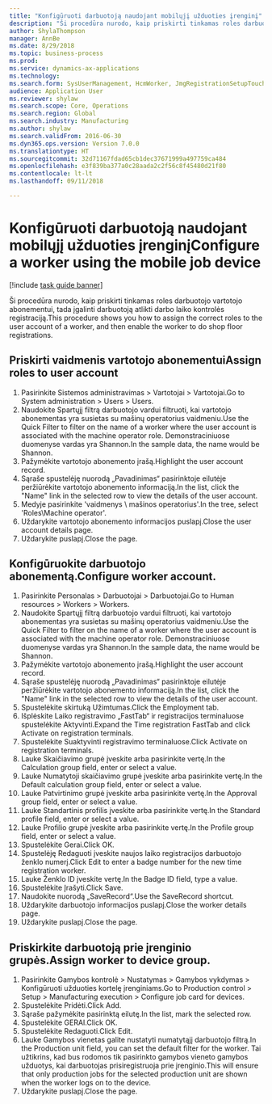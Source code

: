 ```yaml
--- 
title: "Konfigūruoti darbuotoją naudojant mobilųjį užduoties įrenginį"
description: "Ši procedūra nurodo, kaip priskirti tinkamas roles darbuotojo vartotojo abonementui, tada įgalinti darbuotoją atlikti darbo laiko kontrolės registraciją."
author: ShylaThompson
manager: AnnBe
ms.date: 8/29/2018
ms.topic: business-process
ms.prod: 
ms.service: dynamics-ax-applications
ms.technology: 
ms.search.form: SysUserManagement, HcmWorker, JmgRegistrationSetupTouch, JmgRegistrationSetupAssignUsers
audience: Application User
ms.reviewer: shylaw
ms.search.scope: Core, Operations
ms.search.region: Global
ms.search.industry: Manufacturing
ms.author: shylaw
ms.search.validFrom: 2016-06-30
ms.dyn365.ops.version: Version 7.0.0
ms.translationtype: HT
ms.sourcegitcommit: 32d71167fdad65cb1dec37671999a497759ca484
ms.openlocfilehash: e3f839ba377a0c28aada2c2f56c8f45480d21f80
ms.contentlocale: lt-lt
ms.lasthandoff: 09/11/2018

---
```

# <a name="configure-a-worker-using-the-mobile-job-device"></a><span data-ttu-id="67cf8-103">Konfigūruoti darbuotoją naudojant mobilųjį užduoties įrenginį</span><span class="sxs-lookup"><span data-stu-id="67cf8-103">Configure a worker using the mobile job device</span></span>

[!include [task guide banner](../../includes/task-guide-banner.md)]

<span data-ttu-id="67cf8-104">Ši procedūra nurodo, kaip priskirti tinkamas roles darbuotojo vartotojo abonementui, tada įgalinti darbuotoją atlikti darbo laiko kontrolės registraciją.</span><span class="sxs-lookup"><span data-stu-id="67cf8-104">This procedure shows you how to assign the correct roles to the user account of a worker, and then enable the worker to do shop floor registrations.</span></span>


## <a name="assign-roles-to-user-account"></a><span data-ttu-id="67cf8-105">Priskirti vaidmenis vartotojo abonementui</span><span class="sxs-lookup"><span data-stu-id="67cf8-105">Assign roles to user account</span></span>
1. <span data-ttu-id="67cf8-106">Pasirinkite Sistemos administravimas > Vartotojai > Vartotojai.</span><span class="sxs-lookup"><span data-stu-id="67cf8-106">Go to System administration > Users > Users.</span></span>
2. <span data-ttu-id="67cf8-107">Naudokite Spartųjį filtrą darbuotojo vardui filtruoti, kai vartotojo abonementas yra susietas su mašinų operatorius vaidmeniu.</span><span class="sxs-lookup"><span data-stu-id="67cf8-107">Use the Quick Filter to filter on the name of a worker where the user account is associated with the machine operator role.</span></span> <span data-ttu-id="67cf8-108">Demonstraciniuose duomenyse vardas yra Shannon.</span><span class="sxs-lookup"><span data-stu-id="67cf8-108">In the sample data, the name would be Shannon.</span></span>
3. <span data-ttu-id="67cf8-109">Pažymėkite vartotojo abonemento įrašą.</span><span class="sxs-lookup"><span data-stu-id="67cf8-109">Highlight the user account record.</span></span>
4. <span data-ttu-id="67cf8-110">Sąraše spustelėję nuorodą „Pavadinimas“ pasirinktoje eilutėje peržiūrėkite vartotojo abonemento informaciją.</span><span class="sxs-lookup"><span data-stu-id="67cf8-110">In the list, click the "Name" link in the selected row to view the details of the user account.</span></span>
5. <span data-ttu-id="67cf8-111">Medyje pasirinkite 'vaidmenys \ mašinos operatorius'.</span><span class="sxs-lookup"><span data-stu-id="67cf8-111">In the tree, select 'Roles\Machine operator'.</span></span>
6. <span data-ttu-id="67cf8-112">Uždarykite vartotojo abonemento informacijos puslapį.</span><span class="sxs-lookup"><span data-stu-id="67cf8-112">Close the user account details page.</span></span>
7. <span data-ttu-id="67cf8-113">Uždarykite puslapį.</span><span class="sxs-lookup"><span data-stu-id="67cf8-113">Close the page.</span></span>

## <a name="configure-worker-account"></a><span data-ttu-id="67cf8-114">Konfigūruokite darbuotojo abonementą.</span><span class="sxs-lookup"><span data-stu-id="67cf8-114">Configure worker account.</span></span>
1. <span data-ttu-id="67cf8-115">Pasirinkite Personalas > Darbuotojai > Darbuotojai.</span><span class="sxs-lookup"><span data-stu-id="67cf8-115">Go to Human resources > Workers > Workers.</span></span>
2. <span data-ttu-id="67cf8-116">Naudokite Spartųjį filtrą darbuotojo vardui filtruoti, kai vartotojo abonementas yra susietas su mašinų operatorius vaidmeniu.</span><span class="sxs-lookup"><span data-stu-id="67cf8-116">Use the Quick Filter to filter on the name of a worker where the user account is associated with the machine operator role.</span></span> <span data-ttu-id="67cf8-117">Demonstraciniuose duomenyse vardas yra Shannon.</span><span class="sxs-lookup"><span data-stu-id="67cf8-117">In the sample data, the name would be Shannon.</span></span>
3. <span data-ttu-id="67cf8-118">Pažymėkite vartotojo abonemento įrašą.</span><span class="sxs-lookup"><span data-stu-id="67cf8-118">Highlight the user account record.</span></span>
4. <span data-ttu-id="67cf8-119">Sąraše spustelėję nuorodą „Pavadinimas“ pasirinktoje eilutėje peržiūrėkite vartotojo abonemento informaciją.</span><span class="sxs-lookup"><span data-stu-id="67cf8-119">In the list, click the "Name" link in the selected row to view the details of the user account.</span></span>
5. <span data-ttu-id="67cf8-120">Spustelėkite skirtuką Užimtumas.</span><span class="sxs-lookup"><span data-stu-id="67cf8-120">Click the Employment tab.</span></span>
6. <span data-ttu-id="67cf8-121">Išplėskite Laiko registravimo „FastTab“ ir registracijos terminaluose spustelėkite Aktyvinti.</span><span class="sxs-lookup"><span data-stu-id="67cf8-121">Expand the Time registration FastTab and click Activate on registration terminals.</span></span>
7. <span data-ttu-id="67cf8-122">Spustelėkite Suaktyvinti registravimo terminaluose.</span><span class="sxs-lookup"><span data-stu-id="67cf8-122">Click Activate on registration terminals.</span></span>
8. <span data-ttu-id="67cf8-123">Lauke Skaičiavimo grupė įveskite arba pasirinkite vertę.</span><span class="sxs-lookup"><span data-stu-id="67cf8-123">In the Calculation group field, enter or select a value.</span></span>
9. <span data-ttu-id="67cf8-124">Lauke Numatytoji skaičiavimo grupė įveskite arba pasirinkite vertę.</span><span class="sxs-lookup"><span data-stu-id="67cf8-124">In the Default calculation group field, enter or select a value.</span></span>
10. <span data-ttu-id="67cf8-125">Lauke Patvirtinimo grupė įveskite arba pasirinkite vertę.</span><span class="sxs-lookup"><span data-stu-id="67cf8-125">In the Approval group field, enter or select a value.</span></span>
11. <span data-ttu-id="67cf8-126">Lauke Standartinis profilis įveskite arba pasirinkite vertę.</span><span class="sxs-lookup"><span data-stu-id="67cf8-126">In the Standard profile field, enter or select a value.</span></span>
12. <span data-ttu-id="67cf8-127">Lauke Profilio grupė įveskite arba pasirinkite vertę.</span><span class="sxs-lookup"><span data-stu-id="67cf8-127">In the Profile group field, enter or select a value.</span></span>
13. <span data-ttu-id="67cf8-128">Spustelėkite Gerai.</span><span class="sxs-lookup"><span data-stu-id="67cf8-128">Click OK.</span></span>
14. <span data-ttu-id="67cf8-129">Spustelėję Redaguoti įveskite naujos laiko registracijos darbuotojo ženklo numerį.</span><span class="sxs-lookup"><span data-stu-id="67cf8-129">Click Edit to enter a badge number for the new time registration worker.</span></span>
15. <span data-ttu-id="67cf8-130">Lauke Ženklo ID įveskite vertę.</span><span class="sxs-lookup"><span data-stu-id="67cf8-130">In the Badge ID field, type a value.</span></span>
16. <span data-ttu-id="67cf8-131">Spustelėkite Įrašyti.</span><span class="sxs-lookup"><span data-stu-id="67cf8-131">Click Save.</span></span>
17. <span data-ttu-id="67cf8-132">Naudokite nuorodą „SaveRecord“.</span><span class="sxs-lookup"><span data-stu-id="67cf8-132">Use the SaveRecord shortcut.</span></span>
18. <span data-ttu-id="67cf8-133">Uždarykite darbuotojo informacijos puslapį.</span><span class="sxs-lookup"><span data-stu-id="67cf8-133">Close the worker details page.</span></span>
19. <span data-ttu-id="67cf8-134">Uždarykite puslapį.</span><span class="sxs-lookup"><span data-stu-id="67cf8-134">Close the page.</span></span>

## <a name="assign-worker-to-device-group"></a><span data-ttu-id="67cf8-135">Priskirkite darbuotoją prie įrenginio grupės.</span><span class="sxs-lookup"><span data-stu-id="67cf8-135">Assign worker to device group.</span></span>
1. <span data-ttu-id="67cf8-136">Pasirinkite Gamybos kontrolė > Nustatymas > Gamybos vykdymas > Konfigūruoti užduoties kortelę įrenginiams.</span><span class="sxs-lookup"><span data-stu-id="67cf8-136">Go to Production control > Setup > Manufacturing execution > Configure job card for devices.</span></span>
2. <span data-ttu-id="67cf8-137">Spustelėkite Pridėti.</span><span class="sxs-lookup"><span data-stu-id="67cf8-137">Click Add.</span></span>
3. <span data-ttu-id="67cf8-138">Sąraše pažymėkite pasirinktą eilutę.</span><span class="sxs-lookup"><span data-stu-id="67cf8-138">In the list, mark the selected row.</span></span>
4. <span data-ttu-id="67cf8-139">Spustelėkite GERAI.</span><span class="sxs-lookup"><span data-stu-id="67cf8-139">Click OK.</span></span>
5. <span data-ttu-id="67cf8-140">Spustelėkite Redaguoti.</span><span class="sxs-lookup"><span data-stu-id="67cf8-140">Click Edit.</span></span>
6. <span data-ttu-id="67cf8-141">Lauke Gamybos vienetas galite nustatyti numatytąjį darbuotojo filtrą.</span><span class="sxs-lookup"><span data-stu-id="67cf8-141">In the Production unit field, you can set the default filter for the worker.</span></span> <span data-ttu-id="67cf8-142">Tai užtikrins, kad bus rodomos tik pasirinkto gamybos vieneto gamybos užduotys, kai darbuotojas prisiregistruoja prie įrenginio.</span><span class="sxs-lookup"><span data-stu-id="67cf8-142">This will ensure that only production jobs for the selected production unit are shown when the worker logs on to the device.</span></span>
7. <span data-ttu-id="67cf8-143">Uždarykite puslapį.</span><span class="sxs-lookup"><span data-stu-id="67cf8-143">Close the page.</span></span>


